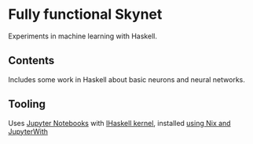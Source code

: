 # Fully functional Skynet
Experiments in machine learning with Haskell.

## Contents
Includes some work in Haskell about basic neurons and neural networks.


## Tooling
Uses [Jupyter Notebooks](https://jupyter.org/) with [IHaskell kernel](https://github.com/gibiansky/IHaskell), installed [using Nix and JupyterWith](https://www.tweag.io/blog/2019-02-28-jupyter-with/)
